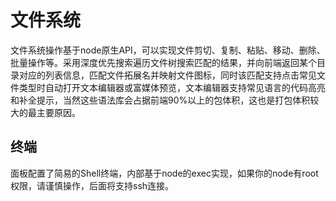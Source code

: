 # 文件系统

文件系统操作基于node原生API，可以实现文件剪切、复制、粘贴、移动、删除、批量操作等。采用深度优先搜索遍历文件树搜索匹配的结果，并向前端返回某个目录对应的列表信息，匹配文件拓展名并映射文件图标，同时该匹配支持点击常见文件类型时自动打开文本编辑器或富媒体预览，文本编辑器支持常见语言的代码高亮和补全提示，当然这些语法库会占据前端90%以上的包体积，这也是打包体积较大的最主要原因。

## 终端

面板配置了简易的Shell终端，内部基于node的exec实现，如果你的node有root权限，请谨慎操作，后面将支持ssh连接。